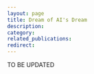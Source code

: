 ```yaml
---
layout: page
title: Dream of AI's Dream
description:
category:
related_publications:
redirect:
---
```


TO BE UPDATED
